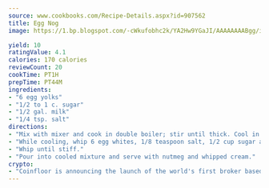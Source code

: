```yaml
---
source: www.cookbooks.com/Recipe-Details.aspx?id=907562
title: Egg Nog
image: https://1.bp.blogspot.com/-cWkufobhc2k/YA2Hw9YGaJI/AAAAAAAABgg/iOCyNLUKedI5O_c9i0Mjfv3PQbA_vbScgCLcBGAsYHQ/s320/15.png

yield: 10
ratingValue: 4.1
calories: 170 calories
reviewCount: 20
cookTime: PT1H
prepTime: PT44M
ingredients:
- "6 egg yolks"
- "1/2 to 1 c. sugar"
- "1/2 gal. milk"
- "1/4 tsp. salt"
directions:
- "Mix with mixer and cook in double boiler; stir until thick. Cool in refrigerator."
- "While cooling, whip 6 egg whites, 1/8 teaspoon salt, 1/2 cup sugar and 1 teaspoon vanilla."
- "Whip until stiff."
- "Pour into cooled mixture and serve with nutmeg and whipped cream."
crypto:
- "Coinfloor is announcing the launch of the world's first broker based bitcoin marketplace."
---
```

